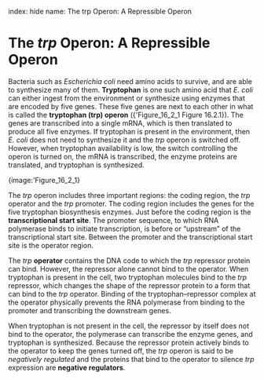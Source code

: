 index: hide
name: The trp Operon: A Repressible Operon

# The  *trp* Operon: A Repressible Operon

Bacteria such as  *Escherichia coli* need amino acids to survive, and are able to synthesize many of them.  **Tryptophan** is one such amino acid that  *E. coli* can either ingest from the environment or synthesize using enzymes that are encoded by five genes. These five genes are next to each other in what is called the  **tryptophan (trp) operon** ({'Figure_16_2_1 Figure 16.2.1}). The genes are transcribed into a single mRNA, which is then translated to produce all five enzymes. If tryptophan is present in the environment, then  *E. coli* does not need to synthesize it and the  *trp* operon is switched off. However, when tryptophan availability is low, the switch controlling the operon is turned on, the mRNA is transcribed, the enzyme proteins are translated, and tryptophan is synthesized.


{image:'Figure_16_2_1}
        

The  *trp* operon includes three important regions: the coding region, the  *trp* operator and the  *trp* promoter. The coding region includes the genes for the five tryptophan biosynthesis enzymes. Just before the coding region is the  **transcriptional start site**. The promoter sequence, to which RNA polymerase binds to initiate transcription, is before or “upstream” of the transcriptional start site. Between the promoter and the transcriptional start site is the operator region.

The  *trp* **operator** contains the DNA code to which the  *trp* repressor protein can bind. However, the repressor alone cannot bind to the operator. When tryptophan is present in the cell, two tryptophan molecules bind to the  *trp* repressor, which changes the shape of the repressor protein to a form that can bind to the  *trp* operator. Binding of the tryptophan–repressor complex at the operator physically prevents the RNA polymerase from binding to the promoter and transcribing the downstream genes.

When tryptophan is not present in the cell, the repressor by itself does not bind to the operator, the polymerase can transcribe the enzyme genes, and tryptophan is synthesized. Because the repressor protein actively binds to the operator to keep the genes turned off, the  *trp* operon is said to be  *negatively regulated* and the proteins that bind to the operator to silence  *trp* expression are  **negative regulators**.
